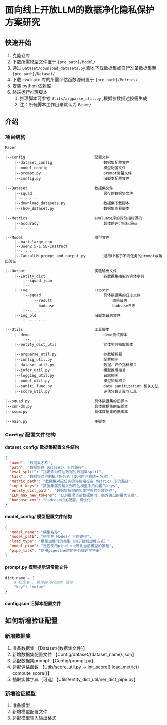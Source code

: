 # 面向线上开放LLM的数据净化隐私保护方案研究

## 快速开始

1. 克隆仓库
2. 下载所需模型文件置于 `{pre_path}/Model/`
3. 通过 `Dataset/download_datasets.py` 脚本下载数据集或自行准备数据集至 `{pre_path}/Dataset/`
4. 下载 `evaluate` 库的所需评估函数源码置于 `{pre_path}/Metrics/`
5. 安装 python 依赖库
6. 终端运行推理脚本
    1. 推理脚本可参考 `Utils/argparse_util.py` ,根据参数描述按需生成
    2. 注：所有脚本工作目录默认为 `Paper/`

## 介绍

### 项目结构

```text
Paper

|--Config                               配置文件
    |--dataset_config                       数据集配置文件
    |--model_config                         模型配置文件
    |--prompt.py                            prompt常量文件
    |--config.py                            旧脚本配置文件

|--Dataset                              数据集文件
    |--squad                                保存的数据集文件
    |--... ...
    |--download_datasets.py                 数据集下载脚本
    |--show_dataset.py                      数据集查看脚本

|--Metrics                              evaluate库的评价指标源码
    |--accuracy                             具体的评价指标源码
    |--... ...

|--Model                                模型文件
    |--bart-large-cnn
    |--Qwen2.5-1.5B-Instruct
    |--... ...
    |--CausalLM_prompt_and_output.py        通用LM基于不同任务的prompt与输出验证

|--Output                               实验输出文件
    |--Entity_dict                          各数据集抽取的实体字典
        |--squad.json
        |--... ...
    |--Log                              日志文件
        |--squad                            具体数据集的日志文件
            |--result                           结果日志
            |--badcase                          badcase日志
        |--... ...
    |--Log_old                          旧脚本日志文件
        |--... ...

|--Utils                                工具脚本
    |--demo                                 demo测试脚本
        |--... ...
    |--entity_dict_util                     实体字典抽取脚本
        |--... ...
    |--argparse_util.py                     参数解析器
    |--config_util.py                       配置相关
    |--dataset_util.py                      数据、评价指标相关
    |--infer_util.py                        模型推理相关
    |--logging_util.py                      日志相关
    |--model_util.py                        模型加载相关
    |--saniti_func.py                       data sanitization 相关方法
    |--score_util.py                        评估分数计算与汇总
    
|--squad.py                             具体数据集的旧脚本
|--cnn-dm.py                            具体数据集的旧脚本
|--xsum.py                              具体数据集的旧脚本

|--main.py                              主脚本
```

### Config/ 配置文件结构

#### dataset_config/ 数据集配置文件结构

```json
{
  "name": "数据集名称",
  "path": "数据集在 Dataset/ 下的路径",
  "eval_split": "指定作为评估数据的数据集split",
  "task": "数据集对应的NLP任务名（使用时注意统一名称）",
  "metric_path": "数据集对应任务的评价指标在 Metric/ 下的路径",
  "input_keys": "数据集需要输入到评估模型中的内容的keys",
  "entity_dict_path": "数据集抽取的实体字典的存放路径",
  "LLM_max_new_tokens": "LLM推理当前数据集时，额外输出的最大长度",
  "badcase_xxx": "badcase相关配置，待优化"
}
```

#### model_config/ 模型配置文件结构

```json
{
  "model_name": "模型名称",
  "model_path": "模型在 Model/ 下的路径",
  "load_type": "模型加载时的类型（用于控制加载方式）",
  "model_pipe": "是否使用pipeline简化当前模型的推理",
  "pipe_task": "使用pipeline时的任务描述字符串"
}
```

#### prompt.py 模型提示语常量文件

```python
dict_name = {
    # 任务名 : 具体的 prompt 语句
    "key": "value"
}
```

#### config.json 旧脚本配置文件

## 如何新增验证配置

### 新增数据集

1. 准备数据集 【Dataset/{数据集文件}】
2. 新增数据集配置文件 【Config/dataset/{dataset_name}.json】
3. 适配数据集prompt 【Config/prompt.py】
4. 适配评估函数 【Utils/score_util.py -> init_score() load_metric() compute_score()】
5. 抽取实体字典（可选）【Utils/entity_dict_util/ner_dict_pipe.py】

### 新增验证模型

1. 准备模型
2. 新增模型配置文件
3. 适配模型输入输出格式